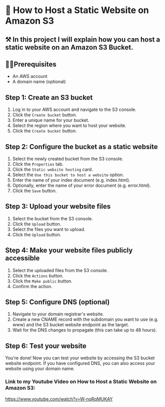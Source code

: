 # 🙌 How to Host a Static Website on Amazon S3

## ⚒️ In this project I will explain how you can host a static website on an Amazon S3 Bucket.

## 👩‍💻Prerequisites

- An AWS account
- A domain name (optional)

## Step 1: Create an S3 bucket

1. Log in to your AWS account and navigate to the S3 console.
2. Click the `Create bucket` button.
3. Enter a unique name for your bucket.
4. Select the region where you want to host your website.
5. Click the `Create bucket` button.

## Step 2: Configure the bucket as a static website

1. Select the newly created bucket from the S3 console.
2. Click the `Properties` tab.
3. Click the `Static website hosting` card.
4. Select the `Use this bucket to host a website` option.
5. Enter the name of your index document (e.g. index.html).
6. Optionally, enter the name of your error document (e.g. error.html).
7. Click the `Save` button.

## Step 3: Upload your website files

1. Select the bucket from the S3 console.
2. Click the `Upload` button.
3. Select the files you want to upload.
4. Click the `Upload` button.

## Step 4: Make your website files publicly accessible

1. Select the uploaded files from the S3 console.
2. Click the `Actions` button.
3. Click the `Make public` button.
4. Confirm the action.

## Step 5: Configure DNS (optional)

1. Navigate to your domain registrar's website.
2. Create a new CNAME record with the subdomain you want to use (e.g. www) and the S3 bucket website endpoint as the target.
3. Wait for the DNS changes to propagate (this can take up to 48 hours).

## Step 6: Test your website

You're done! Now you can test your website by accessing the S3 bucket website endpoint. If you have configured DNS, you can also access your website using your domain name.

### Link to my Youtube Video on How to Host a Static Website on Amazon S3:

https://www.youtube.com/watch?v=W-nqRqMUKAY
